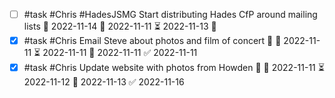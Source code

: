 - [ ] #task #Chris #HadesJSMG Start distributing Hades CfP around mailing lists 📅 2022-11-14 🛫 2022-11-11 ⏳ 2022-11-13 🔼 
- [x] #task #Chris Email Steve about photos and film of concert 🔼 🛫 2022-11-11 ⏳ 2022-11-11 📅 2022-11-11 ✅ 2022-11-11
- [x] #task #Chris Update website with photos from Howden 🔼 🛫 2022-11-11 ⏳ 2022-11-12 📅 2022-11-13 ✅ 2022-11-16